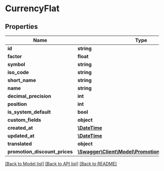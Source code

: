 # CurrencyFlat

## Properties
Name | Type | Description | Notes
------------ | ------------- | ------------- | -------------
**id** | **string** |  | [optional] 
**factor** | **float** |  | 
**symbol** | **string** |  | 
**iso_code** | **string** |  | 
**short_name** | **string** |  | 
**name** | **string** |  | 
**decimal_precision** | **int** |  | 
**position** | **int** |  | [optional] 
**is_system_default** | **bool** |  | [optional] 
**custom_fields** | **object** |  | [optional] 
**created_at** | [**\DateTime**](\DateTime.md) |  | 
**updated_at** | [**\DateTime**](\DateTime.md) |  | 
**translated** | **object** |  | [optional] 
**promotion_discount_prices** | [**\Swagger\Client\Model\PromotionDiscountPricesFlat**](PromotionDiscountPricesFlat.md) |  | [optional] 

[[Back to Model list]](../../README.md#documentation-for-models) [[Back to API list]](../../README.md#documentation-for-api-endpoints) [[Back to README]](../../README.md)

